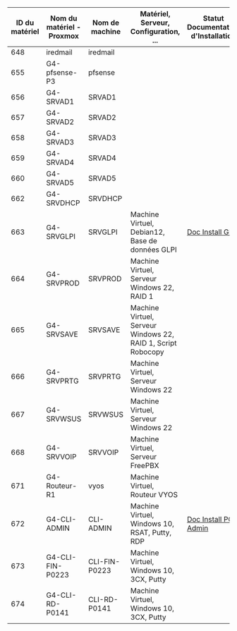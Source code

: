 | ID du matériel | Nom du matériel - Proxmox | Nom de machine | Matériel, Serveur, Configuration, ... | Statut Documentation d'Installation | Statut Documentation d'Utilisation |
|----------------|---------------------------|----------------|---------------------------------------|-------------------------------------|------------------------------------|
| 648 | iredmail | iredmail |  |  |  |
| 655 | G4-pfsense-P3 | pfsense |  |  |  |
| 656 | G4-SRVAD1 | SRVAD1 |  |  |  |
| 657 | G4-SRVAD2 | SRVAD2 |  |  |  ||
| 658 | G4-SRVAD3 | SRVAD3 |  |  |  |
| 659 | G4-SRVAD4 | SRVAD4 |  |  |  |
| 660 | G4-SRVAD5 | SRVAD5 |  |  |  |
| 662 | G4-SRVDHCP | SRVDHCP |  |  |  |
| 663 | G4-SRVGLPI | SRVGLPI | Machine Virtuel, Debian12, Base de données GLPI | [Doc Install GLPI](https://github.com/WildCodeSchool/TSSR-2409-JAUNE-P3-G4-BuildYourInfra-Pharmgreen/blob/main/S03/s03_INSTALL.md#installation-de-glpi) |  |
| 664 | G4-SRVPROD | SRVPROD | Machine Virtuel, Serveur Windows 22, RAID 1 |  |  |
| 665 | G4-SRVSAVE | SRVSAVE | Machine Virtuel, Serveur Windows 22, RAID 1, Script Robocopy |  |  |
| 666 | G4-SRVPRTG | SRVPRTG | Machine Virtuel, Serveur Windows 22 |  |  |
| 667 | G4-SRVWSUS | SRVWSUS | Machine Virtuel, Serveur Windows 22 |  |  |
| 668 | G4-SRVVOIP | SRVVOIP | Machine Virtuel, Serveur FreePBX |  |  |
| 671 | G4-Routeur-R1 | vyos | Machine Virtuel, Routeur VYOS |  |  |
| 672 | G4-CLI-ADMIN | CLI-ADMIN | Machine Virtuel, Windows 10, RSAT, Putty, RDP | [Doc Install PC Admin](./S10/s10_INSTALL.md) |  |
| 673 | G4-CLI-FIN-P0223 | CLI-FIN-P0223 | Machine Virtuel, Windows 10, 3CX, Putty |  |  |
| 674 | G4-CLI-RD-P0141 | CLI-RD-P0141 | Machine Virtuel, Windows 10, 3CX, Putty |  |  |

